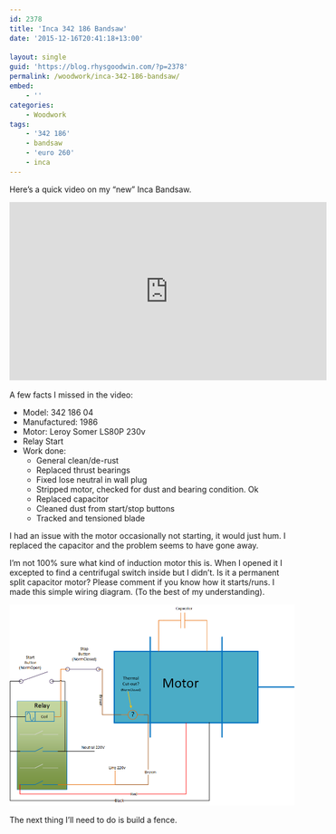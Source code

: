 ```yaml
---
id: 2378
title: 'Inca 342 186 Bandsaw'
date: '2015-12-16T20:41:18+13:00'

layout: single
guid: 'https://blog.rhysgoodwin.com/?p=2378'
permalink: /woodwork/inca-342-186-bandsaw/
embed:
    - ''
categories:
    - Woodwork
tags:
    - '342 186'
    - bandsaw
    - 'euro 260'
    - inca
---
```


Here’s a quick video on my “new” Inca Bandsaw.

<iframe width="560" height="315" src="https://www.youtube.com/embed/mLgSoyvMWTo" frameborder="0" allow="autoplay; encrypted-media" allowfullscreen></iframe>

A few facts I missed in the video:

- Model: 342 186 04
- Manufactured: 1986
- Motor: Leroy Somer LS80P 230v
- Relay Start
- Work done: 
    - General clean/de-rust
    - Replaced thrust bearings
    - Fixed lose neutral in wall plug
    - Stripped motor, checked for dust and bearing condition. Ok
    - Replaced capacitor
    - Cleaned dust from start/stop buttons
    - Tracked and tensioned blade

I had an issue with the motor occasionally not starting, it would just hum. I replaced the capacitor and the problem seems to have gone away.

I’m not 100% sure what kind of induction motor this is. When I opened it I excepted to find a centrifugal switch inside but I didn’t. Is it a permanent split capacitor motor? Please comment if you know how it starts/runs. I made this simple wiring diagram. (To the best of my understanding).

[![Wiring Drawing](/content/uploads/2015/12/Wiring-Drawing.png)](/content/uploads/2015/12/Wiring-Drawing.png)

The next thing I’ll need to do is build a fence.
